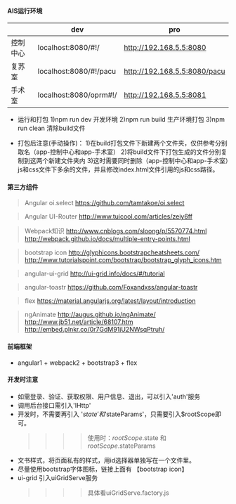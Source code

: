 #### AIS运行环境
|      | dev  | pro  |
|------|------|------|
| 控制中心 | localhost:8080/#!/     | http://192.168.5.5:8080 |
| 复苏室   | localhost:8080/#!/pacu | http://192.168.5.5:8080/pacu |
| 手术室   | localhost:8080/oprm#!/ | http://192.168.5.5:8081 |

* 运行和打包
1)npm run dev   开发环境
2)npm run build 生产环境打包
3)npm run clean 清除build文件

* 打包后注意(手动操作)：
1)在build打包文件下新建两个文件夹，仅供参考分别取名（app-控制中心和app-手术室）
2)将build文件下打包生成的文件分别复制到这两个新建文件夹内
3)这时需要同时删除（app-控制中心和app-手术室）js和css文件下多余的文件，并且修改index.html文件引用的js和css路径。

#### 第三方组件
> Angular oi.select
https://github.com/tamtakoe/oi.select

> Angular UI-Router
http://www.tuicool.com/articles/zeiy6ff

> Webpack知识
http://www.cnblogs.com/sloong/p/5570774.html
http://webpack.github.io/docs/multiple-entry-points.html

> bootstrap icon
http://glyphicons.bootstrapcheatsheets.com/
http://www.tutorialspoint.com/bootstrap/bootstrap_glyph_icons.htm

> angular-ui-grid
http://ui-grid.info/docs/#/tutorial

> angular-toastr
https://github.com/Foxandxss/angular-toastr

> flex
https://material.angularjs.org/latest/layout/introduction

> ngAnimate
http://augus.github.io/ngAnimate/
http://www.jb51.net/article/68107.htm
http://embed.plnkr.co/0r7GdM91jU2NWsqPtruh/

#### 前端框架
* angular1 + webpack2 + bootstrap3 + flex

#### 开发时注意
* 如需登录、验证、获取权限、用户信息、退出，可以引入'auth'服务
* 调用后台接口需引入'IHttp'
* 开发时，不需要再引入 '$state' 和 '$stateParams'，只需要引入$rootScope即可。
   >>>> 使用时：$rootScope.$state 和 $rootScope.$stateParams
* 文书样式，将页面私有的样式，用id选择器单独写在一个文件里。
* 尽量使用bootstrap字体图标，链接上面有 【bootstrap icon】
* ui-grid  引入uiGridServe服务
   >>>> 具体看uiGridServe.factory.js
